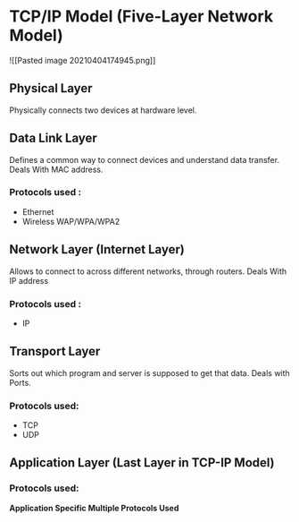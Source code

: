 # TCP/IP Model (Five-Layer Network Model)
![[Pasted image 20210404174945.png]]
## Physical Layer
Physically connects two devices at hardware level.

## Data Link Layer
Defines a common way to connect devices and understand data transfer.
Deals With MAC address.

### Protocols used :
* Ethernet
* Wireless WAP/WPA/WPA2


## Network Layer (Internet Layer)
Allows to connect to across different networks, through routers. 
Deals With IP address

### Protocols used :
* IP

## Transport Layer
Sorts out which program and server is supposed to get that data.
Deals with Ports.

### Protocols used:
* TCP
* UDP

## Application Layer (Last Layer in TCP-IP Model)

### Protocols used:
**Application Specific Multiple Protocols Used**
